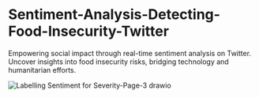 # Sentiment-Analysis-Detecting-Food-Insecurity-Twitter
Empowering social impact through real-time sentiment analysis on Twitter. Uncover insights into food insecurity risks, bridging technology and humanitarian efforts. 



![Labelling Sentiment for Severity-Page-3 drawio](https://github.com/naak-ktr/Sentiment-Analysis-Detecting-Food-Insecurity-Twitter/assets/89067111/e4fb6020-8214-4fbd-9079-76f2a441b79f)
